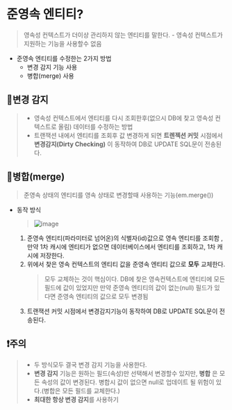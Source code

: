 준영속 엔티티?
====================
> 영속성 컨텍스트가 더이상 관리하지 않는 엔티티를 말한다. - 영속성 컨텍스트가 지원하는 기능을 사용할수 없음

* 준영속 엔티티를 수정한는 2가지 방법
  * 변경 감지 기능 사용
  * 병합(merge) 사용

📌변경 감지
-----------------------------
> - 영속성 컨텍스트에서 엔티티를 다시 조회한후(없으시 DB에 찾고 영속성 컨텍스트로 올림) 데이터를 수정하는 방법
> - 트랜잭션 내에서 엔티티를 조회후 값 변경하게 되면 **트렌젝션 커밋** 시점에서 **변경감지(Dirty Checking)** 이 동작하여 DB로 UPDATE SQL문이 전송된다. 




📌병합(merge)
-------------------
> 준영속 상태의 엔티티를 영속 상태로 변경할때 사용하는 기능(em.merge())

* 동작 방식
  > ![image](https://user-images.githubusercontent.com/96917871/179481398-bd90e2a1-5147-4310-a36a-e776ef67daab.png)
  1. 준영속 엔티티(파라미터로 넘어온)의 식별자(id)값으로 영속 엔티티를 조회함 , 만약 1차 캐시에 엔티티가 없으면 데이터베이스에서 엔티티를 조회하고, 1차 캐시에 저장한다.
  2. 위에서 찾은 영속 컨텍스트의 엔티티 값을 준영속 엔티티 값으로 **모두** 교체한다.
     > 모두 교체하는 것이 핵심이다. DB에 찾은 영속컨텍스트에 엔티티에 모든 필드에 값이 있었지만 만약 준영속 엔티티의 값이 없는(null) 필드가 있다면 준영속 엔티티의 값으로 모두 변경됨
  3. 트랜잭션 커밋 시점에서 변경감지기능이 동작하여 DB로 UPDATE SQL문이 전송된다.


❗주의
-----------------------
> - 두 방식모두 결국 변경 감지 기능을 사용한다.
> - **변경 감지** 기능은 원하는 필드(속성)만 선택해서 변경할수 있지만, **병합** 은 모든 속성의 값이 변경된다. 병합시 값이 없으면 null로 업데이트 될 위험이 있다.(병합은 모든 필드를 교체한다.)
> - **최대한 항상 변경 감지**를 사용하기
